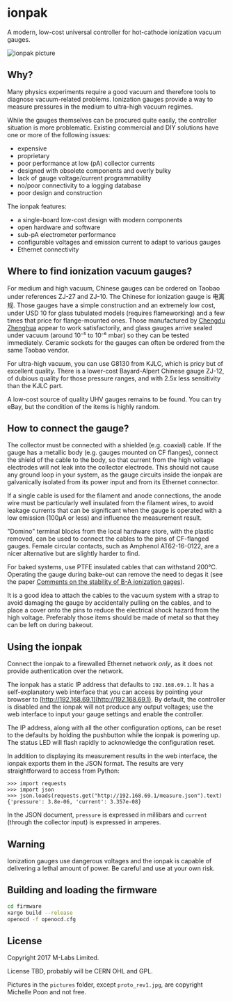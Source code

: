 ionpak
======

A modern, low-cost universal controller for hot-cathode ionization vacuum gauges.

![ionpak picture](https://raw.githubusercontent.com/m-labs/ionpak/master/pictures/full_ionpak_front_resized.jpg)

Why?
----

Many physics experiments require a good vacuum and therefore tools to diagnose vacuum-related problems. Ionization gauges provide a way to measure pressures in the medium to ultra-high vacuum regimes.

While the gauges themselves can be procured quite easily, the controller situation is more problematic. Existing commercial and DIY solutions have one or more of the following issues:

 * expensive
 * proprietary
 * poor performance at low (pA) collector currents
 * designed with obsolete components and overly bulky
 * lack of gauge voltage/current programmability
 * no/poor connectivity to a logging database
 * poor design and construction

The ionpak features:

 * a single-board low-cost design with modern components
 * open hardware and software
 * sub-pA electrometer performance
 * configurable voltages and emission current to adapt to various gauges
 * Ethernet connectivity

Where to find ionization vacuum gauges?
---------------------------------------

For medium and high vacuum, Chinese gauges can be ordered on Taobao under references ZJ-27 and ZJ-10. The Chinese for ionization gauge is 电离规. Those gauges have a simple construction and an extremely low cost, under USD 10 for glass tubulated models (requires flameworking) and a few times that price for flange-mounted ones. Those manufactured by [Chengdu Zhenghua](http://www.zhvacuum.com) appear to work satisfactorily, and glass gauges arrive sealed under vacuum (around 10⁻⁵ to 10⁻⁶ mbar) so they can be tested immediately. Ceramic sockets for the gauges can often be ordered from the same Taobao vendor.

For ultra-high vacuum, you can use G8130 from KJLC, which is pricy but of excellent quality. There is a lower-cost Bayard-Alpert Chinese gauge ZJ-12, of dubious quality for those pressure ranges, and with 2.5x less sensitivity than the KJLC part.

A low-cost source of quality UHV gauges remains to be found. You can try eBay, but the condition of the items is highly random.

How to connect the gauge?
-------------------------

The collector must be connected with a shielded (e.g. coaxial) cable. If the gauge has a metallic body (e.g. gauges mounted on CF flanges), connect the shield of the cable to the body, so that current from the high voltage electrodes will not leak into the collector electrode. This should not cause any ground loop in your system, as the gauge circuits inside the ionpak are galvanically isolated from its power input and from its Ethernet connector.

If a single cable is used for the filament and anode connections, the anode wire must be particularly well insulated from the filament wires, to avoid leakage currents that can be significant when the gauge is operated with a low emission (100µA or less) and influence the measurement result.

"Domino" terminal blocks from the local hardware store, with the plastic removed, can be used to connect the cables to the pins of CF-flanged gauges. Female circular contacts, such as Amphenol AT62-16-0122, are a nicer alternative but are slightly harder to find.

For baked systems, use PTFE insulated cables that can withstand 200°C. Operating the gauge during bake-out can remove the need to degas it (see the paper [Comments on the stability of B-A ionization gages](https://www.nist.gov/sites/default/files/documents/calibrations/jv13-2.pdf)).

It is a good idea to attach the cables to the vacuum system with a strap to avoid damaging the gauge by accidentally pulling on the cables, and to place a cover onto the pins to reduce the electrical shock hazard from the high voltage. Preferably those items should be made of metal so that they can be left on during bakeout.

Using the ionpak
----------------
Connect the ionpak to a firewalled Ethernet network *only*, as it does not provide authentication over the network.

The ionpak has a static IP address that defaults to `192.168.69.1`. It has a self-explanatory web interface that you can access by pointing your browser to [http://192.168.69.1](http://192.168.69.1). By default, the controller is disabled and the ionpak will not produce any output voltages; use the web interface to input your gauge settings and enable the controller.

The IP address, along with all the other configuration options, can be reset to the defaults by holding the pushbutton while the ionpak is powering up. The status LED will flash rapidly to acknowledge the configuration reset.

In addition to displaying its measurement results in the web interface, the ionpak exports them in the JSON format. The results are very straightforward to access from Python:

```
>>> import requests
>>> import json
>>> json.loads(requests.get("http://192.168.69.1/measure.json").text)
{'pressure': 3.8e-06, 'current': 3.357e-08}
```

In the JSON document, `pressure` is expressed in millibars and `current` (through the collector input) is expressed in amperes.

Warning
-------

Ionization gauges use dangerous voltages and the ionpak is capable of delivering a lethal amount of power. Be careful and use at your own risk.


Building and loading the firmware
---------------------------------

```sh
cd firmware
xargo build --release
openocd -f openocd.cfg
```

License
-------

Copyright 2017 M-Labs Limited.

License TBD, probably will be CERN OHL and GPL.

Pictures in the ``pictures`` folder, except ``proto_rev1.jpg``, are copyright Michelle Poon and not free.
